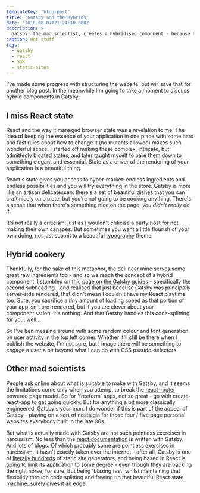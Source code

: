 ```yaml
---
templateKey: 'blog-post'
title: 'Gatsby and the Hybrids'
date: '2018-08-07T21:24:10.000Z'
description: >-
  Gatsby, the mad scientist, creates a hybridised component - because he can.
caption: Hot stuff
tags:
  - gatsby
  - react
  - SSR
  - static-sites
---
```


I've made some progress with structuring the website, but will save that for another blog post. In the meanwhile I'm going to take a moment to discuss hybrid components in Gatsby.

## I miss React state

React and the way it managed browser state was a revelation to me. The idea of keeping the essence of your application in one place with some hard and fast rules about how to change it (no mutants allowed) makes such wonderful sense. I started off making these complex, intricate, but admittedly bloated states, and later taught myself to pare them down to something elegant and essential. State as a driver of the rendering of your application is a beautiful thing.

React's state gives you access to hyper-market: endless ingredients and endless possibilities and you will try everything in the store. Gatsby is more like an artisan delicatessen: there's a set of beautiful dishes that you can craft nicely on a plate, but you're not going to be cooking anything. There's a sense that when there's something nice on the page, *you didn't really do it*.

It's not really a criticism, just as I wouldn't criticise a party host for not making their own canapés. But sometimes you want a little flourish of your own doing, not just submit to a beautiful [typography](https://kyleamathews.github.io/typography.js/) theme.

## Hybrid cookery

Thankfully, for the sake of this metaphor, the deli near mine serves some great raw ingredients too - and so we reach the concept of a hybrid component. I stumbled on [this page on the Gatsby guides](https://www.gatsbyjs.org/docs/building-apps-with-gatsby/) - specifically the second subheading - and realised that just because Gatsby was principally server-side rendered, that didn't mean I couldn't have my React playtime too. Sure, you sacrifice a *tiny* amount of loading speed as that portion of your app isn't pre-rendered, but if you are clever about your componentisation, it's nothing. And that Gatsby handles this code-splitting for you, well...

So I've ben messing around with some random colour and font generation on user activity in the top left corner. Whether it'll still be there when I publish the website, I'm not sure, but I image there will be something to engage a user a bit beyond what I can do with CSS pseudo-selectors.

## Other mad scientists

People [ask online](https://github.com/gatsbyjs/gatsby/issues/2258) about what is suitable to make with Gatsby, and it seems the limitations come only when you attempt to break the [react-router](https://reacttraining.com/react-router/web/example/basic) powered page model. So for 'freeform' apps, not so great - go with create-react-app to get going quickly. But for anything a bit more classically engineered, Gatsby's your man. I do wonder if this is part of the appeal of Gatsby - playing on a sort of nostalgia for those four / five page personal websites everybody built in the late 90s.

But what is actually made with Gatsby are not such pointless exercises in narcissism. No less than the [react documentation](https://reactjs.org/) is written with Gatsby. And lots of blogs. Of which probably some are pointless exercises in narcissism. It hasn't exactly taken over the internet - after all, Gatsby is one of [literally hundreds](https://www.staticgen.com/) of static site generators, and being based in React is going to limit its application to some degree - even though they are backing the right horse, for sure. But being 'blazing fast' whilst maintaining that flexibiltiy through code splitting and freeing up that beautiful React state machine, surely gives it an edge.